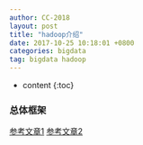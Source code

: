 ```yaml
---
author: CC-2018
layout: post
title: "hadoop介绍"
date: 2017-10-25 10:18:01 +0800
categories: bigdata
tag: bigdata hadoop
---
```


* content
{:toc}

### 总体框架

[参考文章1](http://blog.csdn.net/w12345_ww/article/details/51910889)
[参考文章2](https://www.zhihu.com/question/26568496)
